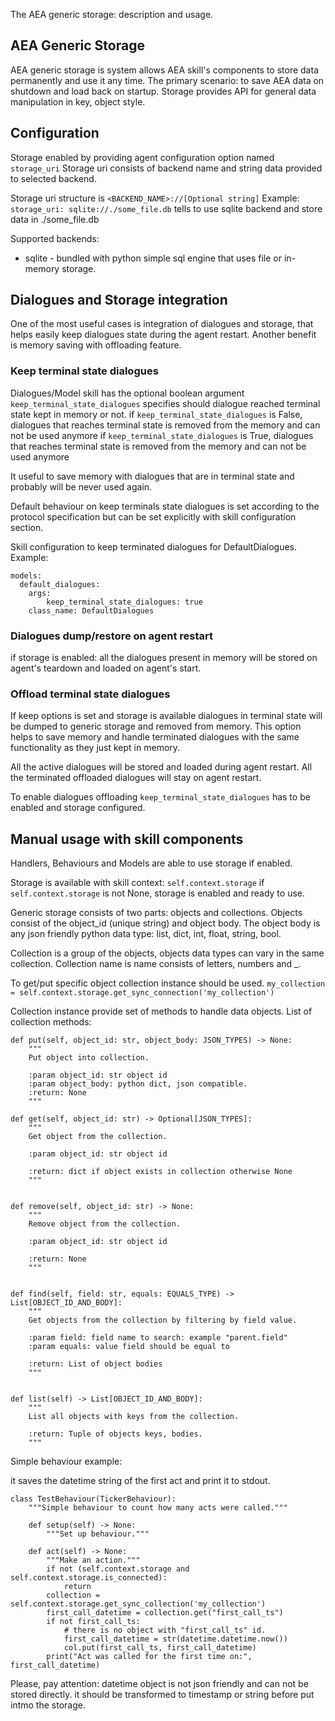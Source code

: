 The AEA generic storage: description and usage.

## AEA Generic Storage
AEA generic storage is system allows AEA skill's components to store data permanently and use it any time.
The primary scenario: to save AEA data on shutdown and load back on startup.
Storage provides API for general data manipulation in key, object style.


## Configuration
Storage enabled by providing agent configuration option named `storage_uri`
Storage uri consists of backend name and string data provided to selected backend.

Storage uri structure is `<BACKEND_NAME>://[Optional string]`
Example: `storage_uri: sqlite://./some_file.db` tells to use sqlite backend and store data in ./some_file.db

Supported backends:
* sqlite - bundled with python simple sql engine that uses file or in-memory storage.

## Dialogues and Storage integration

One of the most useful cases is integration of dialogues and storage, that helps easily keep dialogues state during the agent restart.
Another benefit is memory saving with offloading feature.

### Keep terminal state dialogues

Dialogues/Model skill has the optional boolean argument `keep_terminal_state_dialogues`
specifies should dialogue reached terminal state kept in memory or not.
if `keep_terminal_state_dialogues` is False, dialogues that reaches  terminal state  is removed from the memory and can not be used anymore
if `keep_terminal_state_dialogues` is True, dialogues that reaches  terminal state  is removed from the memory and can not be used anymore

It useful to save memory with dialogues that are in terminal state and probably will be never used again.

Default behaviour on keep terminals state dialogues is set according to the protocol specification but can be set explicitly with skill configuration section.


Skill configuration to keep terminated dialogues for DefaultDialogues.
Example:
```
models:
  default_dialogues:
    args:
    	keep_terminal_state_dialogues: true
    class_name: DefaultDialogues
```
### Dialogues dump/restore on agent restart
if storage is enabled: all the dialogues present in memory will be stored on agent's teardown and loaded on agent's start.


### Offload terminal state dialogues

If keep options is set and storage is available dialogues in terminal state will be dumped to generic storage and removed from memory.
This option helps to save memory and handle terminated dialogues with the same functionality as they just kept in memory.

All the active dialogues will be stored and loaded during agent restart.
All the terminated offloaded dialogues will stay on agent restart.

To enable dialogues offloading `keep_terminal_state_dialogues` has to be enabled and storage configured.


## Manual usage with skill components
Handlers, Behaviours and Models are able to use storage if enabled.

Storage is available with skill context: `self.context.storage`
if `self.context.storage` is not None, storage is enabled and ready to use.

Generic storage consists of two parts: objects and collections.
Objects consist of the object_id (unique string) and object body. The object body is any json friendly python data type: list, dict, int, float, string, bool.

Collection is a group of the objects, objects data types can vary in the same collection.
Collection name is name consists of letters, numbers and _.


To get/put specific object collection instance should be used.
```my_collection = self.context.storage.get_sync_connection('my_collection')```

Collection instance provide set of methods to handle data objects.
List of collection methods:
```
def put(self, object_id: str, object_body: JSON_TYPES) -> None:
    """
    Put object into collection.

    :param object_id: str object id
    :param object_body: python dict, json compatible.
    :return: None
    """

def get(self, object_id: str) -> Optional[JSON_TYPES]:
    """
    Get object from the collection.

    :param object_id: str object id

    :return: dict if object exists in collection otherwise None
    """


def remove(self, object_id: str) -> None:
    """
    Remove object from the collection.

    :param object_id: str object id

    :return: None
    """


def find(self, field: str, equals: EQUALS_TYPE) -> List[OBJECT_ID_AND_BODY]:
    """
    Get objects from the collection by filtering by field value.

    :param field: field name to search: example "parent.field"
    :param equals: value field should be equal to

    :return: List of object bodies
    """


def list(self) -> List[OBJECT_ID_AND_BODY]:
    """
    List all objects with keys from the collection.

    :return: Tuple of objects keys, bodies.
    """
```



Simple behaviour example:

it saves the datetime string of the first act and print it to stdout.
```
class TestBehaviour(TickerBehaviour):
    """Simple behaviour to count how many acts were called."""

    def setup(self) -> None:
        """Set up behaviour."""

    def act(self) -> None:
        """Make an action."""
        if not (self.context.storage and self.context.storage.is_connected):
        	return
        collection = self.context.storage.get_sync_collection('my_collection')
        first_call_datetime = collection.get("first_call_ts")
        if not first_call_ts:
        	# there is no object with "first_call_ts" id.
        	first_call_datetime = str(datetime.datetime.now())
	        col.put(first_call_ts, first_call_datetime)
	    print("Act was called for the first time on:", first_call_datetime)
```

Please, pay attention: datetime object is not json friendly and can not be stored directly. it should be transformed to timestamp or string before put intmo the storage.
